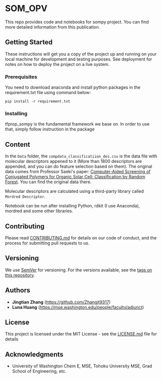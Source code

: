 # SOM_OPV

This repo provides code and notebooks for sompy project. You can find more detailed information from this publication.

## Getting Started

These instructions will get you a copy of the project up and running on your local machine for development and testing purposes. See deployment for notes on how to deploy the project on a live system.

### Prerequisites

You need to download anaconda and install python packages in the requirement.txt file using command below:

```
pip install -r requirement.txt
```

### Installing

tfprop_sompy is the fundamental framework we base on. In order to use that, simply follow instruction in the package

## Content

In the `Data` folder, the `compdata_classificatiion_des.csv` is the data file with molecular descriptors appened to it (More than 1800 descriptors are appended, and you can do feature selection based on them). The original data comes from Professor Saeki's paper: [Computer-Aided Screening of Conjugated Polymers for Organic Solar Cell: Classification by Random Forest](https://pubs-acs-org.offcampus.lib.washington.edu/doi/abs/10.1021/acs.jpclett.8b00635). You can find the original data there. 

Molecular descriptors are calculated using a third-party library called `Mordred Descriptor`.

Notebook can be run after installing Python, rdkit (I use Anaconda), mordred and some other libraries. 

## Contributing

Please read [CONTRIBUTING.md](https://gist.github.com/PurpleBooth/b24679402957c63ec426) for details on our code of conduct, and the process for submitting pull requests to us.

## Versioning

We use [SemVer](http://semver.org/) for versioning. For the versions available, see the [tags on this repository](https://github.com/your/project/tags). 

## Authors

* **Jingtian Zhang** (https://github.com/Zhangjt9317)
* **Luna Huang** (https://mse.washington.edu/people/faculty/adjunct)

## License

This project is licensed under the MIT License - see the [LICENSE.md](LICENSE.md) file for details

## Acknowledgments

* University of Washington Chem E, MSE, Tohoku University MSE, Grad School of Engineering, etc. 
